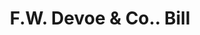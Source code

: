 ---
doi: 10.7916/D88G9XS7
date_other: '1880'
date_other_textual: 1880-1889
form: printed ephemera
genre:
- Invoices
name:
- F.W. Devoe & Co.
object_in_context_url: https://biggert.cul.columbia.edu/items/view/ave_biggert_00992
subject_hierarchical_geographic:
- New York, New York, United States
subject_name:
- F.W. Devoe & Co.
title: F.W. Devoe & Co.. Bill
sort_title: F.W. Devoe & Co.. Bill
call_number: ave_biggert_00992
coordinates:
- 40.71277777777778,-74.00583333333333
pid: ave_biggert_00992
identifiers: ave_biggert_00992
thumbnail: https://derivativo-1.library.columbia.edu/iiif/2/ldpd:344356/full/!256,256/0/native.jpg
permalink: "/biggert/ave_biggert_00992/"
layout: iiif-image-page
---